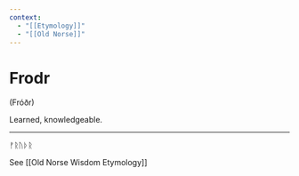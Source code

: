 ```yaml
---
context:
  - "[[Etymology]]"
  - "[[Old Norse]]"
---
```


# Frodr

(Fróðr)

Learned, knowledgeable.

---

ᚠᚱᚢᚦᚱ

See [[Old Norse Wisdom Etymology]]
